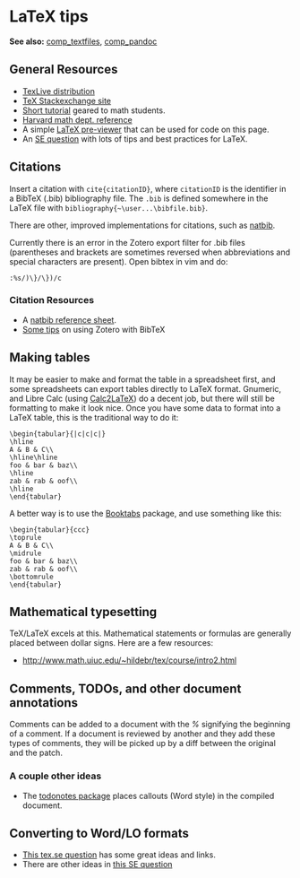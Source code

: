 # LaTeX tips

**See also:** [comp_textfiles](computing/comp_textfiles.md), [comp_pandoc](computing/comp_pandoc.md)

## General Resources

* [TexLive distribution](http://www.tug.org/texlive/)
* [TeX Stackexchange site](https://tex.stackexchange.com)
* [Short tutorial](http://www.math.uiuc.edu/~hildebr/tex/course/) geared to math students.
* [Harvard math dept. reference](http://www.math.harvard.edu/texman/)
* A simple [LaTeX pre-viewer](http://www.tlhiv.org/ltxpreview/) that can be used for code on this page.
* An [SE question](http://stackoverflow.com/q/193298/1282366) with lots of tips and best practices for LaTeX.

## Citations

Insert a citation with `cite{citationID}`, where `citationID` is the
identifier in a BibTeX (.bib) bibliography file. The `.bib` is defined
somewhere in the LaTeX file with `bibliography{~\user...\bibfile.bib}`.

There are other, improved implementations for citations, such as
[natbib](http://www.ctan.org/tex-archive/macros/latex/contrib/natbib).

Currently there is an error in the Zotero export filter for .bib files
(parentheses and brackets are sometimes reversed when abbreviations and
special characters are present). Open bibtex in vim and do:

    :%s/)\}/\})/c

### Citation Resources

* A [natbib reference sheet](http://merkel.zoneo.net/Latex/natbib.php).
* [Some tips](http://libguides.mit.edu/content.php?pid=55482&sid=406343#6) on using Zotero with BibTeX

## Making tables

It may be easier to make and format the table in a spreadsheet first,
and some spreadsheets can export tables directly to LaTeX format.
Gnumeric, and Libre Calc (using
[Calc2LaTeX](http://calc2latex.sourceforge.net/)) do a decent
job, but there will still be formatting to make it look nice. Once you
have some data to format into a LaTeX table, this is the traditional way
to do it:

~~~{.latex}
\begin{tabular}{|c|c|c|}
\hline
A & B & C\\
\hline\hline
foo & bar & baz\\
\hline
zab & rab & oof\\
\hline
\end{tabular}
~~~

A better way is to use the
[Booktabs](http://www.tex.ac.uk/tex-archive/macros/latex/contrib/booktabs/)
package, and use something like this:

~~~{.latex}
\begin{tabular}{ccc}
\toprule
A & B & C\\
\midrule
foo & bar & baz\\
zab & rab & oof\\
\bottomrule
\end{tabular}
~~~

## Mathematical typesetting

TeX/LaTeX excels at this. Mathematical statements or formulas are
generally placed between dollar signs. Here are a few resources:

-   <http://www.math.uiuc.edu/~hildebr/tex/course/intro2.html>

## Comments, TODOs, and other document annotations

Comments can be added to a document with the *%* signifying the
beginning of a comment. If a document is reviewed by another and they
add these types of comments, they will be picked up by a diff between
the original and the patch.

### A couple other ideas

* The [todonotes package](http://ctan.org/pkg/todonotes) places callouts (Word style) in the compiled document.

## Converting to Word/LO formats

* [This tex.se question](http://tex.stackexchange.com/q/4145) has some great ideas and links.
* There are other ideas in [this SE question](http://stackoverflow.com/q/615738/1282366)
